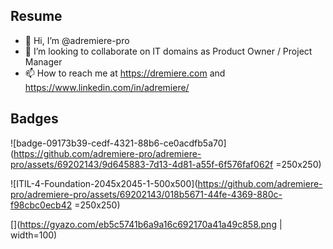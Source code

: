 ## Resume
- 👋 Hi, I’m @adremiere-pro
- 💞️ I’m looking to collaborate on IT domains as Product Owner / Project Manager
- 📫 How to reach me at https://dremiere.com and https://www.linkedin.com/in/adremiere/

## Badges
![badge-09173b39-cedf-4321-88b6-ce0acdfb5a70](https://github.com/adremiere-pro/adremiere-pro/assets/69202143/9d645883-7d13-4d81-a55f-6f576faf062f =250x250)

![ITIL-4-Foundation-2045x2045-1-500x500](https://github.com/adremiere-pro/adremiere-pro/assets/69202143/018b5671-44fe-4369-880c-f98cbc0ecb42 =250x250)


[](https://gyazo.com/eb5c5741b6a9a16c692170a41a49c858.png | width=100)
